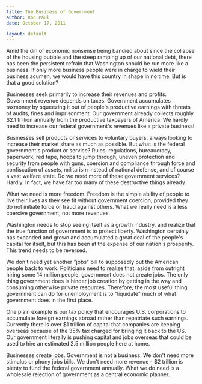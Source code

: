 ```yaml
---
title: The Business of Government
author: Ron Paul
date: October 17, 2011

layout: default
---
```


Amid the din of economic nonsense being bandied about since the
collapse of the housing bubble and the steep ramping up of our national
debt, there has been the persistent refrain that Washington should be
run more like a business. If only more business people were in charge
to wield their business acumen, we would have this country in shape in
no time. But is that a good solution?

Businesses seek primarily to increase their revenues and profits.
Government revenue depends on taxes. Government accumulates taxmoney by
squeezing it out of people's productive earnings with threats of
audits, fines and imprisonment. Our government already collects roughly
\$2.1 trillion annually from the productive taxpayers of America. We
hardly need to increase our federal government's revenues like a
private business!

Businesses sell products or services to voluntary buyers, always looking
to increase their market share as much as possible.  But what is the
federal government's product or service? Rules, regulations,
bureaucracy, paperwork, red tape, hoops to jump through, uneven
protection and security from people with guns, coercion and compliance
through force and confiscation of assets, militarism instead of national
defense, and of course a vast welfare state.  Do we need more of these
government services?  Hardly. In fact, we have far too many of these
destructive things already.

What we need is more freedom.  Freedom is the simple ability of people
to live their lives as they see fit without government coercion,
provided they do not initiate force or fraud against others.  What we
really need is a less coercive government, not more revenues.

Washington needs to stop seeing itself as a growth industry, and realize
that the true function of government is to protect liberty.  Washington
certainly has expanded and grown and accumulated a great deal of the
people's capital for itself, but this has been at the expense of our
nation's prosperity.  This trend needs to be reversed.

We don't need yet another "jobs" bill to supposedly put the American
people back to work. Politicians need to realize that, aside from
outright hiring some 14 million people, government does not create
jobs. The only thing government does is hinder job creation by getting
in the way and consuming otherwise private resources. Therefore, the
most useful thing government can do for unemployment is to "liquidate"
much of what government does in the first place.

One plain example is our tax policy that encourages U.S. corporations to
accumulate foreign earnings abroad rather than repatriate such earnings.
Currently there is over \$1 trillion of capital that companies are
keeping overseas because of the 35% tax charged for bringing it back to
the US.  Our government literally is pushing capital and jobs overseas
that could be used to hire an estimated 2.5 million people here at home.

Businesses create jobs. Government is not a business. We don't need more
stimulus or phony jobs bills. We don't need more revenue - \$2 trillion
is plenty to fund the federal government annually.  What we do need is a
wholesale rejection of government as a central economic planner.
